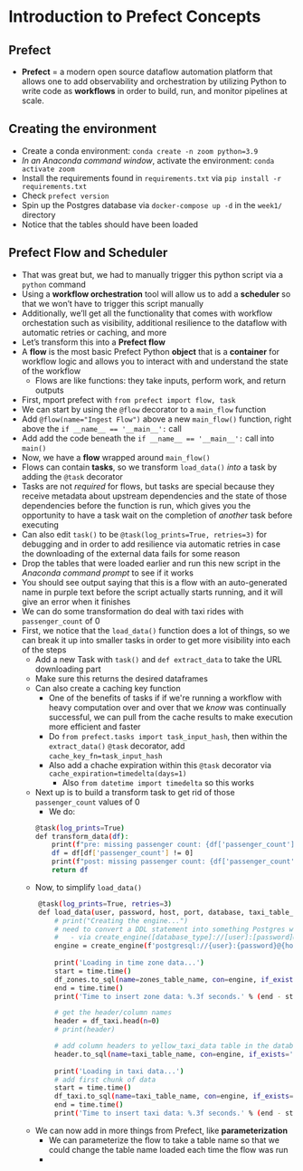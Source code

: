 # Introduction to Prefect Concepts

## Prefect
- **Prefect** = a modern open source dataflow automation platform that allows one to add observability and orchestration by utilizing Python to write code as **workflows** in order to build, run, and monitor pipelines at scale.

## Creating the environment
- Create a conda environment: `conda create -n zoom python=3.9`
- *In an Anaconda command window*, activate the environment: `conda activate zoom`
- Install the requirements found in `requirements.txt` via `pip install -r requirements.txt`
- Check `prefect version`
- Spin up the Postgres database via `docker-compose up -d` in the `week1/` directory
- Notice that the tables should have been loaded

## Prefect Flow and Scheduler
- That was great but, we had to manually trigger this python script via a `python` command
- Using a **workflow orchestration** tool will allow us to add a **scheduler** so that we won’t have to trigger this script manually
- Additionally, we’ll get all the functionality that comes with workflow orchestation such as visibility, additional resilience to the dataflow with automatic retries or caching, and more
- Let’s transform this into a **Prefect flow**
- A **flow** is the most basic Prefect Python **object** that is a **container** for workflow logic and allows you to interact with and understand the state of the workflow
    - Flows are like functions: they take inputs, perform work, and return outputs
- First, mport prefect with `from prefect import flow, task`
- We can start by using the `@flow` decorator to a `main_flow` function
- Add `@flow(name="Ingest Flow")` above a new `main_flow()` function, right above the `if __name__ == '__main__':` call
- Add add the code beneath the `if __name__ == '__main__':` call into `main()`
- Now, we have a **flow** wrapped around `main_flow()`
- Flows can contain **tasks**, so we transform `load_data()` *into* a task by adding the `@task` decorator
- Tasks are not *required* for flows, but tasks are special because they receive metadata about upstream dependencies and the state of those dependencies before the function is run, which gives you the opportunity to have a task wait on the completion of *another* task before executing
- Can also edit `task()` to be `@task(log_prints=True, retries=3)` for debugging and in order to add resilience via automatic retries in case the downloading of the external data fails for some reason
- Drop the tables that were loaded earlier and run this new script in the *Anaconda command prompt* to see if it works
- You should see output saying that this is a flow with an auto-generated name in purple text before the script actually starts running, and it will give an error when it finishes
- We can do some transformation do deal with taxi rides with `passenger_count` of 0
- First, we notice that the `load_data()` function does a lot of things, so we can break it up into smaller tasks in order to get more visibility into each of the steps
    - Add a new Task with `task()` and `def extract_data` to take the URL downloading part
    - Make sure this returns the desired dataframes
    - Can also create a caching key function    
        - One of the benefits of tasks if if we're running a workflow with heavy computation over and over that we *know* was continually successful, we can pull from the cache results to make execution more efficient and faster
        - Do `from prefect.tasks import task_input_hash`, then within the `extract_data()` `@task` decorator, add `cache_key_fn=task_input_hash`
        - Also add a chache expiration within this `@task` decorator via `cache_expiration=timedelta(days=1)`
            - Also `from datetime import timedelta` so this works
    - Next up is to build a transform task to get rid of those `passenger_count` values of 0
        - We do:
        ```bash
        @task(log_prints=True)
        def transform_data(df):
            print(f"pre: missing passenger count: {df['passenger_count'].isin([0]).sum()}")
            df = df[df['passenger_count'] != 0]
            print(f"post: missing passenger count: {df['passenger_count'].isin([0]).sum()}")
            return df
        ```
    - Now, to simplify `load_data()`
    ```bash
        @task(log_prints=True, retries=3)
        def load_data(user, password, host, port, database, taxi_table_name, df_taxi, zones_table_name, df_zones):
            # print("Creating the engine...")
            # need to convert a DDL statement into something Postgres will understand
            #   - via create_engine([database_type]://[user]:[password]@[hostname]:[port]/[database], con=[engine])
            engine = create_engine(f'postgresql://{user}:{password}@{host}:{port}/{database}')    
            
            print('Loading in time zone data...')
            start = time.time()
            df_zones.to_sql(name=zones_table_name, con=engine, if_exists='replace')
            end = time.time()
            print('Time to insert zone data: %.3f seconds.' % (end - start))

            # get the header/column names
            header = df_taxi.head(n=0)
            # print(header)

            # add column headers to yellow_taxi_data table in the database connection, replace table if it exists
            header.to_sql(name=taxi_table_name, con=engine, if_exists='replace')
            
            print('Loading in taxi data...')
            # add first chunk of data
            start = time.time()
            df_taxi.to_sql(name=taxi_table_name, con=engine, if_exists='append')
            end = time.time()
            print('Time to insert taxi data: %.3f seconds.' % (end - start))
    ```
    - We can now add in more things from Prefect, like **parameterization**
        - We can parameterize the flow to take a table name so that we could change the table name loaded each time the flow was run
        - 
